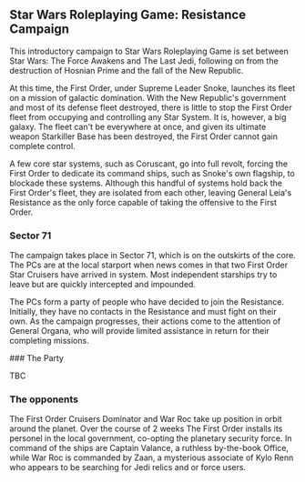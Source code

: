 ## Star Wars Roleplaying Game: Resistance Campaign

This introductory campaign to Star Wars Roleplaying Game is set between Star Wars: The Force Awakens and The Last Jedi, following on from the destruction of Hosnian Prime and the fall of the New Republic.

At this time, the First Order, under Supreme Leader Snoke, launches its fleet on a mission of galactic domination. With the New Republic's government and most of its defense fleet destroyed, there is little to stop the First Order fleet from occupying and controlling any Star System. It is, however, a big galaxy. The fleet can't be everywhere at once, and given its ultimate weapon Starkiller Base has been destroyed, the First Order cannot gain complete control. 

A few core star systems, such as Coruscant, go into full revolt, forcing the First Order to dedicate its command ships, such as Snoke's own flagship, to blockade these systems. Although this handful of systems hold back the First Order's fleet, they are isolated from each other, leaving General Leia's Resistance as the only force capable of taking the offensive to the First Order.


### Sector 71

The campaign takes place in Sector 71, which is on the outskirts of the core. The PCs are at the local starport when news comes in that two First Order Star Cruisers have arrived in system. Most independent starships try to leave but are quickly intercepted and impounded. 

The PCs form a party of people who have decided to join the Resistance. Initially, they have no contacts in the Resistance and must fight on their own. As the campaign progresses, their actions come to the attention of General Organa, who will provide limited assistance in return for their completing missions.

### The Party

TBC


### The opponents

The First Order Cruisers Dominator and War Roc take up position in orbit around the planet. Over the course of 2 weeks The First Order installs its personel in the local government, co-opting the planetary security force. In command of the ships are Captain Valance, a ruthless by-the-book Office, while War Roc is commanded by Zaan, a mysterious associate of Kylo Renn who appears to be searching for Jedi relics and or force users.

